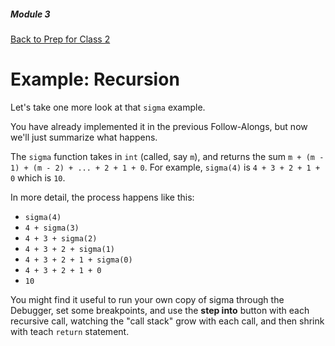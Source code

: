 ##### Module 3
[Back to Prep for Class 2](../../class2-prep#recursion)

# Example: Recursion

Let's take one more look at that `sigma` example.

You have already implemented it in the previous Follow-Alongs, but now we'll just summarize what happens.

The `sigma` function takes in `int` (called, say `m`), and returns the sum `m + (m - 1) + (m - 2) + ... + 2 + 1 + 0`.
For example, `sigma(4)` is `4 + 3 + 2 + 1 + 0` which is `10`.

In more detail, the process happens like this:
* `sigma(4)`
* `4 + sigma(3)`
* `4 + 3 + sigma(2)`
* `4 + 3 + 2 + sigma(1)`
* `4 + 3 + 2 + 1 + sigma(0)`
* `4 + 3 + 2 + 1 + 0`
* `10`

You might find it useful to run your own copy of sigma through the Debugger, set some breakpoints, and use the **step into** button with each recursive call, watching the "call stack" grow with each call, and then shrink with teach `return` statement.
